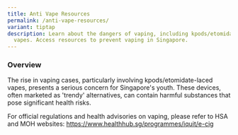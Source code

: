 ```yaml
---
title: Anti Vape Resources
permalink: /anti-vape-resources/
variant: tiptap
description: Learn about the dangers of vaping, including kpods/etomidate-laced
  vapes. Access resources to prevent vaping in Singapore.
---
```

<h3>Overview</h3>
<p>The rise in vaping cases, particularly involving kpods/etomidate-laced
vapes, presents a serious concern for Singapore's youth. These devices,
often marketed as 'trendy' alternatives, can contain harmful substances
that pose significant health risks.</p>
<p></p>
<p>For official regulations and health advisories on vaping, please refer
to HSA and MOH websites: <a href="https://www.healthhub.sg/programmes/iquit/e-cig" rel="noopener nofollow" target="_blank">https://www.healthhub.sg/programmes/iquit/e-cig</a>
</p>
<p></p>